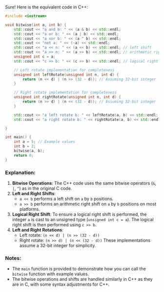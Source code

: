 Sure! Here is the equivalent code in C++:

```cpp
#include <iostream>

void bitwise(int a, int b) {
    std::cout << "a and b: " << (a & b) << std::endl;
    std::cout << "a or b: " << (a | b) << std::endl;
    std::cout << "a xor b: " << (a ^ b) << std::endl;
    std::cout << "not a: " << (~a) << std::endl;
    std::cout << "a << n: " << (a << b) << std::endl; // left shift
    std::cout << "a >> n: " << (a >> b) << std::endl; // arithmetic right shift on most platforms
    unsigned int c = a;
    std::cout << "c >> b: " << (c >> b) << std::endl; // logical right shift

    // Left rotate implementation for completeness
    unsigned int leftRotate(unsigned int n, int d) {
        return (n << d) | (n >> (32 - d)); // Assuming 32-bit integer
    }

    // Right rotate implementation for completeness
    unsigned int rightRotate(unsigned int n, int d) {
        return (n >> d) | (n << (32 - d)); // Assuming 32-bit integer
    }

    std::cout << "a left rotate b: " << leftRotate(a, b) << std::endl;
    std::cout << "a right rotate b: " << rightRotate(a, b) << std::endl;

}

int main() {
    int a = 5; // Example values
    int b = 2;
    bitwise(a, b);
    return 0;
}
```

### Explanation:

1. **Bitwise Operations**: The C++ code uses the same bitwise operators (`&`, `|`, `^`) as in the original C code.
2. **Left and Right Shifts**:
   - `a << b` performs a left shift on `a` by `b` positions.
   - `a >> b` performs an arithmetic right shift on `a` by `b` positions on most platforms.
3. **Logical Right Shift**: To ensure a logical right shift is performed, the integer `a` is cast to an unsigned type (`unsigned int c = a`). The logical right shift is then performed using `c >> b`.
4. **Left and Right Rotations**:
   - Left rotate: `(n << d) | (n >> (32 - d))`
   - Right rotate: `(n >> d) | (n << (32 - d))`
   These implementations assume a 32-bit integer for simplicity.

### Notes:
- The `main` function is provided to demonstrate how you can call the `bitwise` function with example values.
- The bitwise operations and shifts are handled similarly in C++ as they are in C, with some syntax adjustments for C++.
